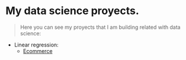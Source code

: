 # My data science proyects.

> Here you can see my proyects that I am building related with data science:

- Linear regression:
   - [Ecommerce](https://github.com/henryhyde11/data_science_proyects/blob/main/Ecommerce.ipynb)
